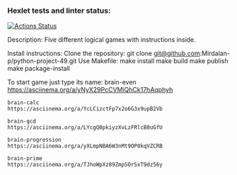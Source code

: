 ### Hexlet tests and linter status:
[![Actions Status](https://github.com/Mirdalan-p/python-project-49/workflows/hexlet-check/badge.svg)](https://github.com/Mirdalan-p/python-project-49/actions)

Description:
Five different logical games with instructions inside.

Install instructions:
  Clone the repository:
    git clone git@github.com:Mirdalan-p/python-project-49.git
  Use Makefile:
    make install
    make build
    make publish
    make package-install

To start game just type its name:
    brain-even 
    https://asciinema.org/a/yNyX29PcCVMiQhCk17hAqphyh

    brain-calc
    https://asciinema.org/a/YcLCizctFp7x2o6G3x9upB2Vb

    brain-gcd
    https://asciinema.org/a/LYcgQ0pkiyzXvLzFRlcB0uGfU

    brain-progression
    https://asciinema.org/a/yXLmpNBA6W3nMt9OP0kqVZCRB

    brain-prime
    https://asciinema.org/a/TJhoWpXz89ZmpSOrSxT9dz56y
    
